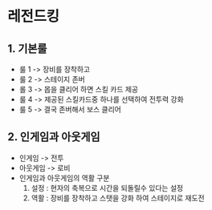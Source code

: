 # 레전드킹
## 1. 기본룰
- 룰 1 -> 장비를 장착하고
- 룰 2 -> 스테이지 존버
- 롤 3 -> 몹을 클리어 하면 스킬 카드 제공
- 룰 4 -> 제공된 스킬카드중 하나를 선택하여 전투력 강화
- 룰 5 -> 결국 존버해서 보스 클리어

## 2. 인게임과 아웃게임
- 인게임 -> 전투
- 아웃게임 -> 로비
- 인게임과 아웃게임의 역활 구분
  1) 설정 : 현자의 축복으로 시간을 되돌릴수 있다는 설정
  2) 역활 : 장비를 장착하고 스탯을 강화 하여 스테이지로 재도전









